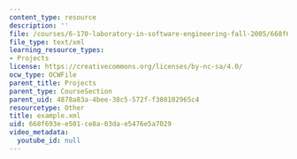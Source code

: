 ```yaml
---
content_type: resource
description: ''
file: /courses/6-170-laboratory-in-software-engineering-fall-2005/668f693ee501ce8a03dae5476e5a7029_example.xml
file_type: text/xml
learning_resource_types:
- Projects
license: https://creativecommons.org/licenses/by-nc-sa/4.0/
ocw_type: OCWFile
parent_title: Projects
parent_type: CourseSection
parent_uid: 4878a83a-4bee-38c5-572f-f380102965c4
resourcetype: Other
title: example.xml
uid: 668f693e-e501-ce8a-03da-e5476e5a7029
video_metadata:
  youtube_id: null
---
```

